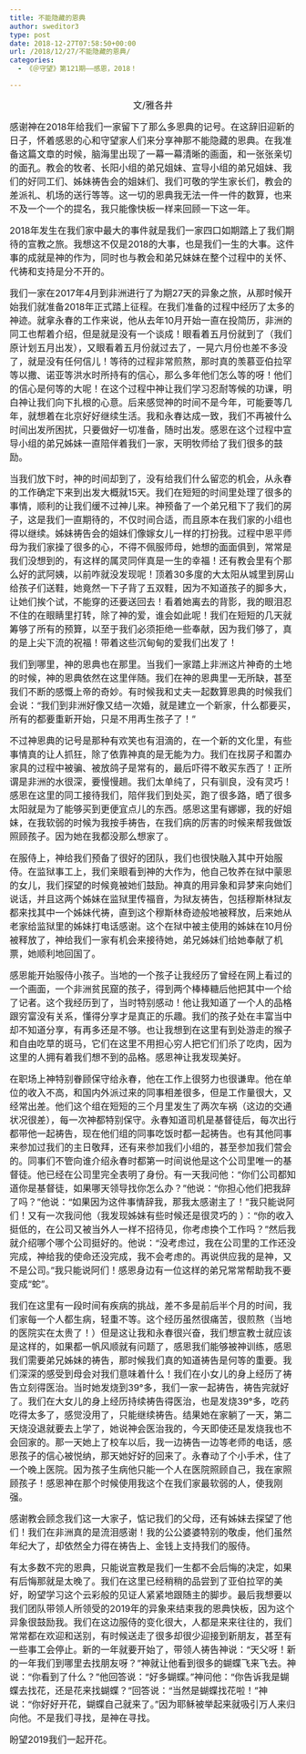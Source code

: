```yaml
---
title: 不能隐藏的恩典
author: sweditor3
type: post
date: 2018-12-27T07:58:50+00:00
url: /2018/12/27/不能隐藏的恩典/
categories:
  - 《＠守望》第121期——感恩，2018！

---
```

<p style="text-align: center;">
  <span style="font-size: 12pt;">文/雅各井</span>
</p>

<span style="font-size: 12pt;">感谢神在2018年给我们一家留下了那么多恩典的记号。在这辞旧迎新的日子，怀着感恩的心和守望家人们来分享神那不能隐藏的恩典。在我准备这篇文章的时候，脑海里出现了一幕一幕清晰的画面，和一张张亲切的面孔。教会的牧者、长阳小组的弟兄姐妹、宣导小组的弟兄姐妹、我们的好同工们、姊妹祷告会的姐妹们、我们可敬的学生家长们，教会的差派礼、机场的送行等等。这一切的恩典我无法一件一件的数算，也来不及一个一个的提名，我只能像快板一样来回顾一下这一年。</span>

<span style="font-size: 12pt;">2018年发生在我们家中最大的事件就是我们一家四口如期踏上了我们期待的宣教之旅。我想这不仅是2018的大事，也是我们一生的大事。这件事的成就是神的作为，同时也与教会和弟兄妹妹在整个过程中的关怀、代祷和支持是分不开的。</span>

<span style="font-size: 12pt;">我们一家在2017年4月到非洲进行了为期27天的异象之旅，从那时候开始我们就准备2018年正式踏上征程。在我们准备的过程中经历了太多的神迹。就拿永春的工作来说，他从去年10月开始一直在投简历，非洲的同工也帮着介绍，但是就是没有一个谈成！眼看着五月份就到了（我们原计划五月出发），又眼看着五月份就过去了，一晃六月份也差不多没了，就是没有任何信儿！等待的过程非常煎熬，那时真的羡慕亚伯拉罕等以撒、诺亚等洪水时所持有的信心，那么多年他们怎么等的呀！他们的信心是何等的大呢！在这个过程中神让我们学习忍耐等候的功课，明白神让我们向下扎根的心意。后来感觉神的时间不是今年，可能要等几年，就想着在北京好好继续生活。我和永春达成一致，我们不再被什么时间出发所困扰，只要做好一切准备，随时出发。感恩在这个过程中宣导小组的弟兄姊妹一直陪伴着我们一家，天明牧师给了我们很多的鼓励。</span>

<span style="font-size: 12pt;">当我们放下时，神的时间却到了，没有给我们什么留恋的机会，从永春的工作确定下来到出发大概就15天。我们在短短的时间里处理了很多的事情，顺利的让我们缓不过神儿来。神预备了一个弟兄租下了我们的房子，这是我们一直期待的，不仅时间合适，而且原本在我们家的小组也得以继续。姊妹祷告会的姐妹们像嫁女儿一样的打扮我。过程中恩平师母为我们家操了很多的心，不得不佩服师母，她想的面面俱到，常常是我们没想到的，有这样的属灵同伴真是一生的幸福！还有教会里有个那么好的武阿姨，以前咋就没发现呢！顶着30多度的大太阳从城里到房山给孩子们送鞋，她竟然一下子背了五双鞋，因为不知道孩子的脚多大，让她们挨个试，不能穿的还要送回去！看着她离去的背影，我的眼泪忍不住的在眼睛里打转，除了神的爱，谁会如此呢！我们在短短的几天就筹够了所有的预算，以至于我们必须拒绝一些奉献，因为我们够了，真的是上尖下流的祝福！带着这些沉甸甸的爱我们出发了！</span>

<span style="font-size: 12pt;">我们到哪里，神的恩典也在那里。当我们一家踏上非洲这片神奇的土地的时候，神的恩典依然在这里伴随。我们在神的恩典里一无所缺，甚至我们不断的感慨上帝的奇妙。有时候我和丈夫一起数算恩典的时候我们会说：“我们到非洲好像又结一次婚，就是建立一个新家，什么都要买，所有的都要重新开始，只是不用再生孩子了！”</span>

<span style="font-size: 12pt;">不过神恩典的记号是那种有欢笑也有泪滴的，在一个新的文化里，有些事情真的让人抓狂，除了依靠神真的是无能为力。我们在找房子和置办家具的过程中被骗、被放鸽子是常有的，最后吓得不敢买东西了！正所谓是非洲的水很深，要慢慢趟。我们太单纯了，只有驯良，没有灵巧！感恩在这里的同工接待我们，陪伴我们到处买，跑了很多路，晒了很多太阳就是为了能够买到更便宜点儿的东西。感恩这里有娜娜，我的好姐妹，在我软弱的时候为我按手祷告，在我们病的厉害的时候来帮我做饭照顾孩子。因为她在我都没那么想家了。</span>

<span style="font-size: 12pt;">在服侍上，神给我们预备了很好的团队，我们也很快融入其中开始服侍。在监狱事工上，我们亲眼看到神的大作为，他自己牧养在狱中蒙恩的女儿，我们探望的时候竟被她们鼓励。神真的用异象和异梦来向她们说话，并且这两个姊妹在监狱里传福音，为狱友祷告，包括穆斯林狱友都来找其中一个姊妹代祷，直到这个穆斯林奇迹般地被释放，后来她从老家给监狱里的姊妹打电话感谢。这个在狱中被主使用的姊妹在10月份被释放了，神给我们一家有机会来接待她，弟兄姊妹们给她奉献了机票，她顺利地回国了。</span>

<span style="font-size: 12pt;">感恩能开始服侍小孩子。当地的一个孩子让我经历了曾经在网上看过的一个画面，一个非洲贫民窟的孩子，得到两个棒棒糖后他把其中一个给了记者。这个我经历到了，当时特别感动！他让我知道了一个人的品格跟穷富没有关系，懂得分享才是真正的乐趣。我们的孩子处在丰富当中却不知道分享，有再多还是不够。也让我想到在这里有到处游走的猴子和自由吃草的斑马，它们在这里不用担心穷人把它们们杀了吃肉，因为这里的人拥有着我们想不到的品格。感恩神让我发现美好。</span>

<span style="font-size: 12pt;">在职场上神特别眷顾保守给永春，他在工作上很努力也很谦卑。他在单位的收入不高，和国内外派过来的同事相差很多，但是工作量很大，又经常出差。他们这个组在短短的三个月里发生了两次车祸（这边的交通状况很差），每一次神都特别保守。永春知道司机是基督徒后，每次出行都带他一起祷告，现在他们组的同事吃饭时都一起祷告。也有其他同事来参加过我们的主日敬拜，还有来参加我们小组的，甚至参加我们营会的。同事们不管向谁介绍永春时都第一时间说他是这个公司里唯一的基督徒。他已经在公司里完全表明了身份。有一天我问他：“你们公司都知道你是基督徒，如果哪天领导找你怎么办？”他说：“你担心他们把我辞了吗？”他说：“如果因为这件事情辞我，那我太感谢主了！”我只能说阿们！又有一次我问他（我发现姊妹有些时候还是很灵巧的 ）：“你的收入挺低的，在公司又被当外人一样不招待见，你考虑换个工作吗？”然后我就介绍哪个哪个公司挺好的。他说：“没考虑过，我在公司里的工作还没完成，神给我的使命还没完成，我不会考虑的。再说供应我的是神，又不是公司。”我只能说阿们！感恩身边有一位这样的弟兄常常帮助我不要变成“蛇”。</span>

<span style="font-size: 12pt;">我们在这里有一段时间有疾病的挑战，差不多是前后半个月的时间，我们家每一个人都生病，轻重不等。这个经历虽然很痛苦，很煎熬（当地的医院实在太贵了！）但是这让我和永春很兴奋，我们想宣教士就应该是这样的，如果都一帆风顺就有问题了，感恩我们能够被神训练，感恩我们需要弟兄姊妹的祷告，那时候我们真的知道祷告是何等的重要。我们深深的感受到母会对我们意味着什么！我们在小女儿的身上经历了祷告立刻得医治。当时她发烧到39°多，我们一家一起祷告，祷告完就好了。我们在大女儿的身上经历持续祷告得医治，也是发烧39°多，吃药吃得太多了，感觉没用了，只能继续祷告。结果她在家躺了一天，第二天烧没退就要去上学了，她说神会医治我的，今天即使还是发烧我也不会回家的。那一天她上了校车以后，我一边祷告一边等老师的电话，感恩孩子的信心被悦纳，那天她好好的回来了。永春动了个小手术，住了一个晚上医院。因为孩子生病他只能一个人在医院照顾自己，我在家照顾孩子！感恩神在那个时候使用我这个在我们家最软弱的人，使我刚强。</span>

<span style="font-size: 12pt;">感谢教会顾念我们这一大家子，惦记我们的父母，还有姊妹去探望了他们！我们在非洲真的是流泪感谢！我的公公婆婆特别的敬虔，他们虽然年纪大了，却依然全力得在祷告上、金钱上支持我们的服侍。</span>

<span style="font-size: 12pt;">有太多数不完的恩典，只能说宣教是我们一生都不会后悔的决定，如果有后悔那就是太晚了。我们在这里已经稍稍的品尝到了亚伯拉罕的美好，盼望学习这个云彩般的见证人紧紧地跟随主的脚步。最后我想要以我们团队带领人所领受的2019年的异象来结束我的恩典快板，因为这个异象很鼓励我。我们在这边服侍的变化很大，人都是来来往往的，我们常常都在欢迎和送别，有时候送走了很多却很少迎接到新朋友，甚至有一些事工会停止。新的一年就要开始了，带领人祷告神说：“天父呀！新的一年我们到哪里去找朋友呀？”神就让他看到很多的蝴蝶飞来飞去。神说：“你看到了什么？”他回答说：“好多蝴蝶。”神问他：“你告诉我是蝴蝶去找花，还是花来找蝴蝶？”回答说：“当然是蝴蝶找花啦！”神说：“你好好开花，蝴蝶自己就来了。”因为耶稣被举起来就吸引万人来归向他。不是我们寻找，是神在寻找。</span>

<span style="font-size: 12pt;">盼望2019我们一起开花。</span>